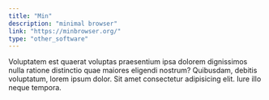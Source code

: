 ```yaml
---
title: "Min"
description: "minimal browser"
link: "https://minbrowser.org/"
type: "other_software"
---
```


Voluptatem est quaerat voluptas praesentium ipsa dolorem dignissimos nulla ratione distinctio quae maiores eligendi nostrum? Quibusdam, debitis voluptatum, lorem ipsum dolor. Sit amet consectetur adipisicing elit. Iure illo neque tempora.